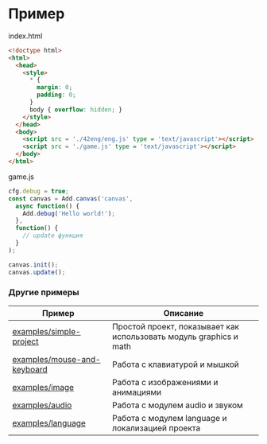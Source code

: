 # Пример
index.html
```html
<!doctype html>
<html>
  <head>
    <style>
      * {
        margin: 0;
        padding: 0;
      }
      body { overflow: hidden; }
    </style>
  </head>
  <body>
    <script src = './42eng/eng.js' type = 'text/javascript'></script>
    <script src = './game.js' type = 'text/javascript'></script>
  </body>
</html>
```

game.js
```js
cfg.debug = true;
const canvas = Add.canvas('canvas',
  async function() {
    Add.debug('Hello world!');
  },
  function() {
    // update функция
  }
);

canvas.init();
canvas.update();
```

### Другие примеры
| Пример | Описание |
| --- | --- |
| [examples/simple-project](./simple-project) | Простой проект, показывает как использовать модуль graphics и math |
| [examples/mouse-and-keyboard](./mouse-and-keyboard) | Работа с клавиатурой и мышкой |
| [examples/image](./image) | Работа с изображениями и анимациями |
| [examples/audio](./audio) | Работа с модулем audio и звуком |
| [examples/language](./language) | Работа с модулем language и локализацией проекта |